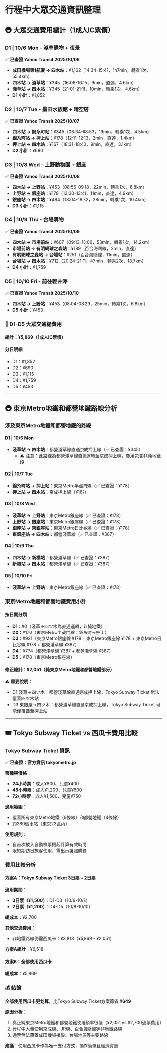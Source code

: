 # 行程中大眾交通資訊整理

## 🚇 大眾交通費用總計（1成人IC票價）

### D1 | 10/6 Mon - 淺草購物 + 夜景

✅ **已查證 Yahoo Transit 2025/10/06**

- **成田機場第1航廈 → 四木站**：¥1,162（14:34-15:41，1h7min，轉乘1次，55.4km）
- **四木站 → 淺草站**：¥345（16:06-16:15，9min，直達，4.6km）
- **淺草站 → 四木站**：¥345（21:01-21:11，10min，轉乘1次，4.6km）
- **D1 小計**：¥1,852

### D2 | 10/7 Tue - 墨田水族館 + 晴空塔

✅ **已查證 Yahoo Transit 2025/10/07**

- **四木站 → 錦糸町站**：¥345（08:34-08:53，19min，轉乘1次，4.5km）
- **錦糸町站 → 押上站**：¥178（12:11-12:13，2min，直達，1.4km）
- **押上站 → 四木站**：¥167（18:31-18:40，9min，直達，3.1km）
- **D2 小計**：¥690

### D3 | 10/8 Wed - 上野動物園 + 銀座

✅ **已查證 Yahoo Transit 2025/10/08**

- **四木站 → 上野站**：¥453（08:56-09:18，22min，轉乘1次，6.8km）
- **上野站 → 銀座站**：¥178（13:30-13:41，11min，直達，4.9km）
- **銀座站 → 四木站**：¥484（18:04-18:32，28min，轉乘1次，10.4km）
- **D3 小計**：¥1,115

### D4 | 10/9 Thu - 台場購物

✅ **已查證 Yahoo Transit 2025/10/09**

- **四木站 → 市場前站**：¥607（09:13-10:06，53min，轉乘1次，14.2km）
- **市場前站 → 有明網球之森站**：¥189（百合海鷗線，2min，直達）
- **有明網球之森站 → 台場站**：¥251（百合海鷗線，11min，直達）
- **台場站 → 四木站**：¥712（20:24-21:11，47min，轉乘2次，18.7km）
- **D4 小計**：¥1,759

### D5 | 10/10 Fri - 前往輕井澤

✅ **已查證 Yahoo Transit 2025/10/10**

- **四木站 → 上野站**：¥453（08:04-08:29，25min，轉乘1次，6.8km）
- **D5 小計**：¥453

### 🧮 D1-D5 大眾交通總費用

#### 總計：¥5,869（1成人IC票價）

#### 分日明細

- D1：¥1,852
- D2：¥690  
- D3：¥1,115
- D4：¥1,759
- D5：¥453

---

## 🚇 東京Metro地鐵和都營地鐵路線分析

### 涉及東京Metro地鐵和都營地鐵的路線

#### D1 | 10/6 Mon

- **淺草站 → 四木站**：都營淺草線直通京成押上線（✅ 已查證：¥345）
  - ⚠️ 注意：此路線為都營淺草線直通運轉至京成押上線，費用包含非純地鐵段

#### D2 | 10/7 Tue

- **錦糸町站 → 押上站**：東京Metro半蔵門線（✅ 已查證：¥178）
- **押上站 → 四木站**：京成押上線（¥167）

#### D3 | 10/8 Wed

- **淺草站 → 上野站**：東京Metro銀座線（✅ 已查證：¥178）
- **上野站 → 銀座站**：東京Metro銀座線（✅ 已查證：¥178）
- **銀座站 → 東銀座站**：東京Metro日比谷線（✅ 已查證：¥178）
- **東銀座站 → 四木站**：都營淺草線（✅ 已查證：¥387）

#### D4 | 10/9 Thu

- **四木站 → 新橋站**：都營淺草線（✅ 已查證：¥387）
- **新橋站 → 四木站**：都營淺草線（✅ 已查證：¥387）

#### D5 | 10/10 Fri

- **淺草站 → 上野站**：東京Metro銀座線（✅ 已查證：¥178）

### 東京Metro地鐵和都營地鐵費用小計

#### 按日期分類

- **D1**：¥0（淺草→四ツ木為直通運轉，非純地鐵）
- **D2**：¥178（東京Metro半蔵門線：錦糸町→押上）
- **D3**：¥921（東京Metro銀座線 ¥178 + 東京Metro銀座線 ¥178 + 東京Metro日比谷線 ¥178 + 都營淺草線 ¥387）
- **D4**：¥774（都營淺草線 ¥387 + 都營淺草線 ¥387）
- **D5**：¥178（東京Metro銀座線）

#### 修正總計：¥2,051（純東京Metro地鐵和都營地鐵部分）

⚠️ **重要說明**：

- D1 淺草→四ツ木：都營淺草線直通京成押上線，Tokyo Subway Ticket 無法覆蓋四ツ木站
- D3 東銀座→四ツ木：都營淺草線直通京成押上線，Tokyo Subway Ticket 可能僅覆蓋至押上站

---

## 🎟️ Tokyo Subway Ticket vs 西瓜卡費用比較

### Tokyo Subway Ticket 資訊

✅ **已查證：官方資訊 tokyometro.jp**

**票種與價格**：

- **24小時票**：成人¥800、兒童¥400
- **48小時票**：成人¥1,200、兒童¥600  
- **72小時票**：成人¥1,500、兒童¥750

**適用範圍**：

- 覆蓋所有東京Metro地鐵（9條線）和都營地鐵（4條線）
- 約280個車站（東京23區內）

**使用規則**：

- 自首次放入自動檢票機起計算有效時間
- 限短期訪日旅客使用，需出示護照購買

### 費用比較分析

#### 方案A：Tokyo Subway Ticket 3日票 + 2日票

**適用期間**：

- **3日票（¥1,500）**：D1-D3（10/6-10/8）
- **2日票（¥1,200）**：D4-D5（10/9-10/10）

**總成本**：¥2,700

**其他交通費用**：

- 非地鐵路線仍需西瓜卡：¥3,818（¥5,869 - ¥2,051）

**方案A總計**：¥6,518

#### 方案B：全部使用西瓜卡

**總成本**：¥5,869

### 💰 結論

**全部使用西瓜卡更划算**，比Tokyo Subway Ticket方案節省 **¥649**

**原因分析**：

1. 真正純東京Metro地鐵和都營地鐵使用頻率很低（¥2,051 vs ¥2,700通票費用）
2. 行程中大量使用京成線、JR線、百合海鷗線等非地鐵路線
3. 通票無法覆蓋成田機場接駁、台場地區等主要路線

**建議**：使用西瓜卡作為唯一支付方式，操作簡單且經濟實惠
